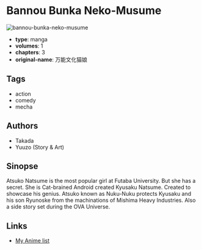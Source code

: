 # Bannou Bunka Neko-Musume

![bannou-bunka-neko-musume](https://cdn.myanimelist.net/images/manga/4/118589.jpg)

-   **type**: manga
-   **volumes**: 1
-   **chapters**: 3
-   **original-name**: 万能文化猫娘

## Tags

-   action
-   comedy
-   mecha

## Authors

-   Takada
-   Yuuzo (Story & Art)

## Sinopse

Atsuko Natsume is the most popular girl at Futaba University. But she has a secret. She is Cat-brained Android created Kyusaku Natsume. Created to showcase his genius. Atsuko known as Nuku-Nuku protects Kyusaku and his son Ryunoske from the machinations of Mishima Heavy Industries. Also a side story set during the OVA Universe.

## Links

-   [My Anime list](https://myanimelist.net/manga/9888/Bannou_Bunka_Neko-Musume)

